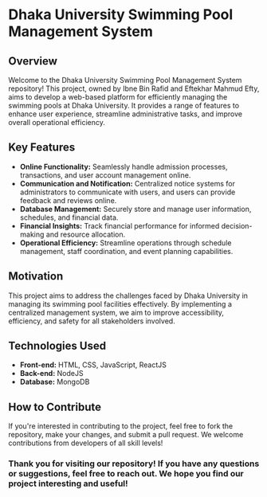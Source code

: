 # Dhaka University Swimming Pool Management System

## Overview
Welcome to the Dhaka University Swimming Pool Management System repository! This project, owned by Ibne Bin Rafid and Eftekhar Mahmud Efty, aims to develop a web-based platform for efficiently managing the swimming pools at Dhaka University. It provides a range of features to enhance user experience, streamline administrative tasks, and improve overall operational efficiency.

## Key Features
- **Online Functionality:** Seamlessly handle admission processes, transactions, and user account management online.
- **Communication and Notification:** Centralized notice systems for administrators to communicate with users, and users can provide feedback and reviews online.
- **Database Management:** Securely store and manage user information, schedules, and financial data.
- **Financial Insights:** Track financial performance for informed decision-making and resource allocation.
- **Operational Efficiency:** Streamline operations through schedule management, staff coordination, and event planning capabilities.

## Motivation
This project aims to address the challenges faced by Dhaka University in managing its swimming pool facilities effectively. By implementing a centralized management system, we aim to improve accessibility, efficiency, and safety for all stakeholders involved.

## Technologies Used
- **Front-end:** HTML, CSS, JavaScript, ReactJS
- **Back-end:** NodeJS
- **Database:** MongoDB

## How to Contribute
If you're interested in contributing to the project, feel free to fork the repository, make your changes, and submit a pull request. We welcome contributions from developers of all skill levels!


### Thank you for visiting our repository! If you have any questions or suggestions, feel free to reach out. We hope you find our project interesting and useful!
